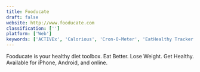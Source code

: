 ```yaml
---
title: Fooducate
draft: false 
website: http://www.fooducate.com
classification: ['']
platform: ['Web']
keywords: ['ACTIVEx', 'Calorious', 'Cron-O-Meter', 'EatHealthy Tracker', 'FatSecret', 'Fitocracy', 'HealthifyMe', 'LifeSum', 'Lose it!', 'MyPlate', 'Nutritionix Track', 'Nutritrack', 'Open Food Facts', 'Runtastic', 'Strava', 'Weight Watchers']
---
```

Fooducate is your healthy diet toolbox. Eat Better. Lose Weight. Get Healthy. Available for iPhone, Android, and online.